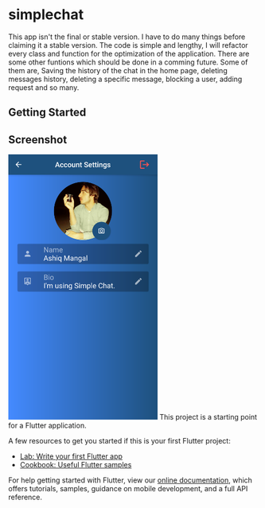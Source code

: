 # simplechat
This app isn't the final or stable version. I have to do many things before claiming it a stable version. The code is simple and lengthy, I will refactor every class and function for the optimization of the application. There are some other funtions which should be done in a comming future. Some of them are, Saving the history of the chat in the home page, deleting messages history, deleting a specific message, blocking a user, adding request and so many. 

## Getting Started
## Screenshot
<img src="preview.png" width="300" height="533">
This project is a starting point for a Flutter application.

A few resources to get you started if this is your first Flutter project:

- [Lab: Write your first Flutter app](https://flutter.dev/docs/get-started/codelab)
- [Cookbook: Useful Flutter samples](https://flutter.dev/docs/cookbook)

For help getting started with Flutter, view our
[online documentation](https://flutter.dev/docs), which offers tutorials,
samples, guidance on mobile development, and a full API reference.
